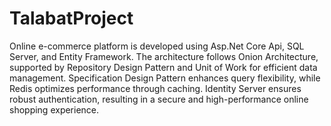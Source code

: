 # TalabatProject

Online e-commerce platform is developed using Asp.Net Core Api, SQL Server, and Entity Framework. The architecture follows Onion Architecture, supported by Repository Design Pattern and Unit of Work for efficient data management. Specification Design Pattern enhances query flexibility, while Redis optimizes performance through caching. Identity Server ensures robust authentication, resulting in a secure and high-performance online shopping experience.
